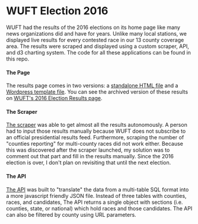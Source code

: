 # WUFT Election 2016
WUFT had the results of the 2016 elections on its home page like many news organizations did and have for years. Unlike many local stations, we displayed live results for every contested race in our 13 county coverage area. The results were scraped and displayed using a custom scraper, API, and d3 charting system. The code for all these applications can be found in this repo.
#### The Page
The results page comes in two versions: a [standalone HTML file](./dist/index.html) and a [Wordpress template file](./dist/template-election-2016). You can see the archived version of these results on [WUFT's 2016 Election Results page](http://www.wuft.org/news/election-2016-results/).
#### The Scraper
[The scraper](./election-2016-scraper) was able to get almost all the results autonomously. A person had to input those results manually because WUFT does not subscribe to an official presidential results feed. Furthermore, scraping the number of "counties reporting" for multi-county races did not work either. Because this was discovered after the scraper launched, my solution was to comment out that part and fill in the results manually. Since the 2016 election is over, I don't plan on revisiting that until the next election.
#### The API
[The API](./dist/election2016-results.php) was built to "translate" the data from a multi-table SQL format into a more javascript friendly JSON file. Instead of three tables with counties, races, and candidates, The API returns a single object with sections (i.e. counties, state, or national) which hold races and those candidates. The API can also be filtered by county using URL parameters.